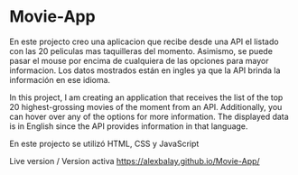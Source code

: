 # Movie-App

En este  projecto creo una aplicacion que recibe desde una API el listado con las 20 peliculas mas taquilleras del momento. Asimismo, se puede pasar el mouse por encima de cualquiera de las opciones para mayor informacion.
Los datos mostrados están en ingles ya que la API brinda la información en ese idioma.

In this project, I am creating an application that receives the list of the top 20 highest-grossing movies of the moment from an API. Additionally, you can hover over any of the options for more information. The displayed data is in English since the API provides information in that language.

En este projecto se utilizó HTML, CSS y JavaScript 

Live version / Version activa 
https://alexbalay.github.io/Movie-App/
